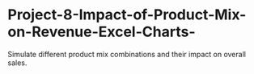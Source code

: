 # Project-8-Impact-of-Product-Mix-on-Revenue-Excel-Charts-
Simulate different product mix combinations and their impact on overall sales.
